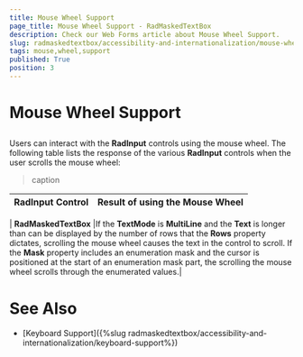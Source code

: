 ```yaml
---
title: Mouse Wheel Support
page_title: Mouse Wheel Support - RadMaskedTextBox
description: Check our Web Forms article about Mouse Wheel Support.
slug: radmaskedtextbox/accessibility-and-internationalization/mouse-wheel-support
tags: mouse,wheel,support
published: True
position: 3
---
```


# Mouse Wheel Support



## 

Users can interact with the **RadInput** controls using the mouse wheel. The following table lists the response of the various **RadInput** controls when the user scrolls the mouse wheel:


>caption  

| RadInput Control | Result of using the Mouse Wheel |
| ------ | ------ |

| **RadMaskedTextBox** |If the **TextMode** is **MultiLine** and the **Text** is longer than can be displayed by the number of rows that the **Rows** property dictates, scrolling the mouse wheel causes the text in the control to scroll. If the **Mask** property includes an enumeration mask and the cursor is positioned at the start of an enumeration mask part, the scrolling the mouse wheel scrolls through the enumerated values.|


# See Also

 * [Keyboard Support]({%slug radmaskedtextbox/accessibility-and-internationalization/keyboard-support%})
